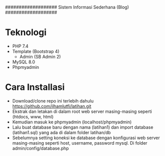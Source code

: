 ###################
Sistem Informasi Sederhana (Blog)
###################

# Teknologi

- PHP 7.4
- Template (Bootstrap 4)
  - Admin (SB Admin 2)
- MySQL 8.0
- Phpmyadmin

# Cara Installasi

- Download/clone repo ini terlebih dahulu https://github.com/ilhamlutfi/latihan.git
- Ekstrak dan letakan di dalam root web server masing-masing seperti (htdocs, www, html)
- Kemudian masuk ke phpmyadmin (localhost/phpmyadmin)
- Lalu buat database baru dengan nama (latihan1) dan import database (latihan1.sql) yang ada di dalam folder latihan/db
- Sebelumnya setting koneksi ke database dengan konfigurasi web server masing-masing seperti host, username, password mysql. Di folder admin/config/database.php
